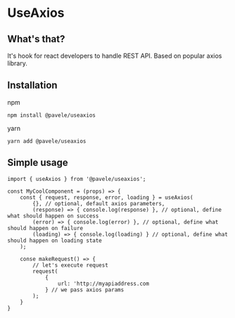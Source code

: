 # UseAxios

## What's that?
It's hook for react developers to handle REST API. Based on popular axios library.

## Installation

npm
```
npm install @pavele/useaxios
```

yarn
```
yarn add @pavele/useaxios
```

## Simple usage

```
import { useAxios } from '@pavele/useaxios';

const MyCoolComponent = (props) => {
    const { request, response, error, loading } = useAxios(
        {}, // optional, default axios parameters,
        (response) => { console.log(response) }, // optional, define what should happen on success
        (error) => { console.log(error) }, // optional, define what should happen on failure
        (loading) => { console.log(loading) } // optional, define what should happen on loading state
    );

    conse makeRequest() => {
        // let's execute request
        request(
            {
                url: 'http://myapiaddress.com
            } // we pass axios params
        );
    }
}

```
